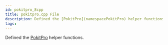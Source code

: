 ```yaml
---
id: pokitpro_8cpp
title: pokitpro.cpp File
description: Defined the [PokitPro](namespacePokitPro) helper functions.
tags:
---
```

Defined the [PokitPro](namespacePokitPro) helper functions.




